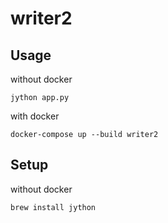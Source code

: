 # writer2

## Usage

without docker
```
jython app.py
```

with docker
```
docker-compose up --build writer2
```

## Setup

without docker
```
brew install jython
```